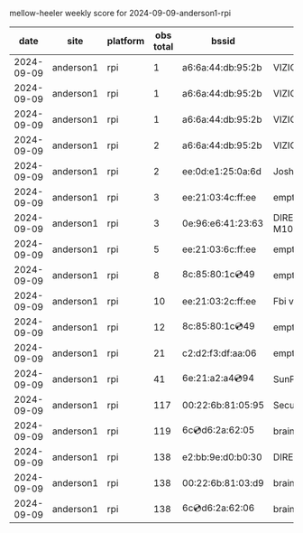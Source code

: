 mellow-heeler weekly score for 2024-09-09-anderson1-rpi

|date|site|platform|obs total|bssid|ssid|
|--|--|--|--|--|--|
|2024-09-09|anderson1|rpi|1|a6:6a:44:db:95:2b|VIZIOCastAudio1803|
|2024-09-09|anderson1|rpi|1|a6:6a:44:db:95:2b|VIZIOCastAudio9821|
|2024-09-09|anderson1|rpi|1|a6:6a:44:db:95:2b|VIZIOCastAudio5252|
|2024-09-09|anderson1|rpi|2|a6:6a:44:db:95:2b|VIZIOCastAudio1797|
|2024-09-09|anderson1|rpi|2|ee:0d:e1:25:0a:6d|JoshLily|
|2024-09-09|anderson1|rpi|3|ee:21:03:4c:ff:ee|empty_ssid|
|2024-09-09|anderson1|rpi|3|0e:96:e6:41:23:63|DIRECT-63-HP M102 LaserJet|
|2024-09-09|anderson1|rpi|5|ee:21:03:6c:ff:ee|empty_ssid|
|2024-09-09|anderson1|rpi|8|8c:85:80:1c:cd:49|empty_ssid|
|2024-09-09|anderson1|rpi|10|ee:21:03:2c:ff:ee|Fbi van 13|
|2024-09-09|anderson1|rpi|12|8c:85:80:1c:cd:49|empty_ssid|
|2024-09-09|anderson1|rpi|21|c2:d2:f3:df:aa:06|empty_ssid|
|2024-09-09|anderson1|rpi|41|6e:21:a2:a4:cd:94|SunPower21450|
|2024-09-09|anderson1|rpi|117|00:22:6b:81:05:95|SecurityCameras|
|2024-09-09|anderson1|rpi|119|6c:cd:d6:2a:62:05|braingang2_5GEXT|
|2024-09-09|anderson1|rpi|138|e2:bb:9e:d0:b0:30|DIRECT-9ED03030|
|2024-09-09|anderson1|rpi|138|00:22:6b:81:03:d9|braingang2|
|2024-09-09|anderson1|rpi|138|6c:cd:d6:2a:62:06|braingang2_2GEXT|
